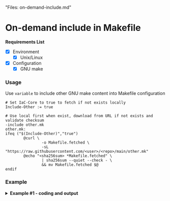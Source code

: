 "Files: on-demand-include.md"

# On-demand include in Makefile

**Requirements List**
- [x] Environment
  - [x] Unix/Linux
- [x] Configuration
  - [x] GNU make

### Usage

Use `variable` to include other GNU make content into Makefile configuration

```make
# Set IaC-Core to true to fetch if not exists locally
Include-Other := true

# Use local first when exist, download from URL if not exists and validate checksum
-include other.mk
other.mk:
ifeq ("$(Include-Other)","true")
        @curl \
                -o Makefile.fetched \
                -sL "https://raw.githubusercontent.com/<user>/<repo>/main/other.mk"
        @echo "<sha256sum> *Makefile.fetched" \
                | sha256sum --quiet --check - \
                && mv Makefile.fetched $@
endif
```

### Example


<details><summary><b>Example #1 - coding and output </b></summary>

<script src="https://gist.github.com/JackySo-24x7classroom/c98f82ba474c299071fa9f3a26284f78.js"></script>

>**Read code**[![](https://img.shields.io/badge/Read-code-informational?style=flat&logo=linux&logoColor=white&color=2bbc8a)](https://gist.githubusercontent.com/JackySo-24x7classroom/c98f82ba474c299071fa9f3a26284f78/raw/2cf9fd988b5a1d91c68e3ceff6852e39d58f374a/gistfile0.txt)

>**Run example**

```bash
$  make -f Makefile-sample 
Makefile.fetched: OK

 Choose a command run:

blog-howto                               Howto - 
check-docker                             Check docker installed in $PATH and run docker info, install docker if missing
check-repo                               Check docker repo

$  make -f Makefile-sample sha256sum
96978bf6fcd4f1cf1e98abdc7ad1efbf5a5dae3d0c2332641fe14f91841acdd6  Makefile-sample
```

</details>
